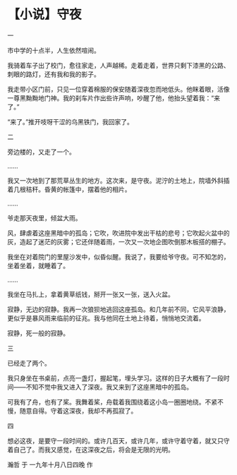 # 【小说】守夜

一

市中学的十点半，人生依然喧闹。

我骑着车子出了校门，愈往家走，人声越稀。走着走着，世界只剩下漆黑的公路、刺眼的路灯，还有我和我的影子。

我走带小区门前，只见一位穿着棉服的保安随着深夜忽而地低头。他眯着眼，活像一尊黑黝黝地门神。我的刹车片作出些许声响，吵醒了他，他抬头望着我：“来了。”

“来了。”推开吱呀干涩的乌黑铁门，我回家了。

二

旁边楼的，又走了一个。

……

我又一次地到了那荒草丛生的地方。这次来，是守夜。泥泞的土地上，院墙外斜插着几根秸秆。昏黄的帐篷中，摆着他的相片。

……

爷走那天夜里，倾盆大雨。

风，肆虐着这座黑暗中的孤岛；它吹，吹进院中发出干枯的悲号；它吹起火盆中的灰，造起了迷茫的灰雾；它还伴随着雨，一次又一次地企图吹倒那木板搭的棚子。

我坐在对着院门的里屋沙发中，似昏似醒。我说了，我要给爷守夜。可不知怎的，坐着坐着，就睡着了。

……

我坐在马扎上，拿着黄草纸钱，掰开一张又一张，送入火盆。

寂静，无边的寂静。我再一次狼狈地逃回这座孤岛。和几年前不同，它风平浪静，更似乎是暴风雨来临前的征兆。我与他同在土地上待着，悄悄地交流着。

寂静，死一般的寂静。

三

已经走了两个。

我只身坐在书桌前，点亮一盏灯，握起笔，埋头学习。这样的日子大概有了一段时间——不知不觉中我又进入了深夜。我又来到了这座黑暗中的孤岛。

可我有了舟，也有了桨。我舞着桨，舟载着我围绕着这小岛一圈圈地绕。不紧不慢，随意自得。守着这深夜，我却不再孤寂了。

四

想必这夜，是要守一段时间的。或许几百天，或许几年，或许守着守着，就又只守着自己了。而我又感觉，在这深夜之后，将会是无限的光明。

瀚哲 于 一九年十月八日四晚 作
